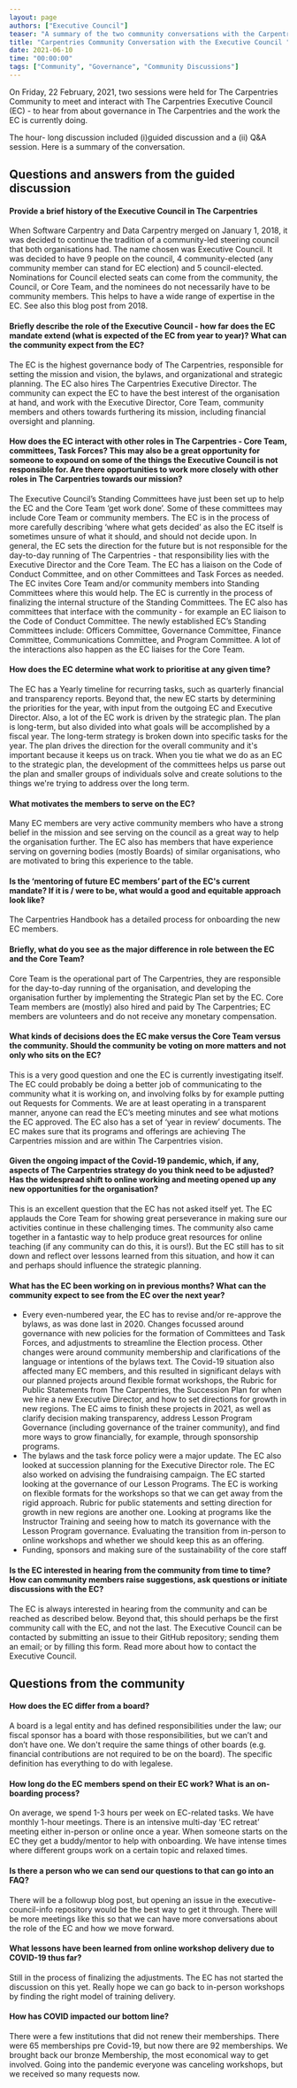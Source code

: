 ```yaml
---
layout: page
authors: ["Executive Council"]
teaser: "A summary of the two community conversations with the Carpentries Executive Council in February 2021, facilitated by Serah Rono and Dr. Kari L. Jordan"
title: "Carpentries Community Conversation with the Executive Council "
date: 2021-06-10
time: "00:00:00"
tags: ["Community", "Governance", "Community Discussions"]
---
```


On Friday, 22 February, 2021, two sessions were held for The Carpentries Community to meet and interact with The Carpentries Executive Council (EC) - to hear from about governance in The Carpentries and the work the EC is currently doing.

The hour- long discussion included (i)guided discussion and a (ii) Q&A session. Here is a summary of the conversation.

## Questions and answers from the guided discussion

#### Provide a brief history of the Executive Council in The Carpentries

When Software Carpentry and Data Carpentry merged on January 1, 2018, it was decided to continue the tradition of a community-led steering council that both organisations had. The name chosen was Executive Council. It was decided to have 9 people on the council, 4 community-elected (any community member can stand for EC election) and 5 council-elected. Nominations for Council elected seats can come from the community, the Council, or Core Team, and the nominees do not necessarily have to be community members. This helps to have a wide range of expertise in the EC. See also this blog post from 2018.

#### Briefly describe the role of the Executive Council - how far does the EC mandate extend (what is expected of the EC from year to year)? What can the community expect from the EC?

The EC is the highest governance body of The Carpentries, responsible for setting the mission and vision, the bylaws, and organizational and strategic planning. The EC also hires The Carpentries Executive Director. The community can expect the EC to have the best interest of the organisation at hand, and work with the Executive Director, Core Team, community members and others towards furthering its mission, including financial oversight and planning.

#### How does the EC interact with other roles in The Carpentries - Core Team, committees, Task Forces? This may also be a great opportunity for someone to expound on some of the things the Executive Council is not responsible for. Are there opportunities to work more closely with other roles in The Carpentries towards our mission?

The Executive Council’s Standing Committees have just been set up to help the EC and the Core Team ‘get work done’. Some of these committees may include Core Team or community members. The EC is in the process of more carefully describing ‘where what gets decided’ as also the EC itself is sometimes unsure of what it should, and should not decide upon. In general, the EC sets the direction for the future but  is not responsible for the day-to-day running of The Carpentries -  that responsibility lies with the Executive Director and the Core Team. The EC has a liaison on the Code of Conduct Committee, and on other Committees and Task Forces as needed. The EC invites Core Team and/or community members into Standing Committees where this would help.
The EC is currently in the process of finalizing the internal structure of the Standing  Committees. The EC also has committees that interface with the community - for example an EC liaison to the Code of Conduct Committee. The newly established EC’s Standing Committees include: Officers Committee, Governance Committee, Finance Committee, Communications Committee, and Program Committee. A lot of the interactions also happen as the EC liaises for the Core Team.

#### How does the EC determine what work to prioritise at any given time?

The EC has a Yearly timeline for recurring tasks, such as quarterly financial and transparency reports. Beyond that, the new EC starts by determining the priorities for the year, with input from the outgoing EC and Executive Director. Also, a lot of the EC work is driven by the strategic plan.
The plan is long-term, but also divided into what goals will be accomplished by a fiscal year. The long-term strategy is broken down into specific tasks for the year. The plan drives the direction for the overall community and it's important because it keeps us on track. When you tie what we do as an EC to the strategic plan, the development of the committees helps us parse out the plan and smaller groups of individuals solve and create solutions to the things we're trying to address over the long term.

#### What motivates the members to serve on the EC?

Many EC members are very active community members who have a strong belief in the mission and see serving on the council as a great way to help the organisation further. The EC also has members that have experience serving on governing  bodies (mostly Boards) of similar organisations, who are motivated to bring this experience to the table.

#### Is the ‘mentoring of future EC members’ part of the EC's current mandate? If it is / were to be, what would a good and equitable approach look like?

The Carpentries Handbook has a detailed process for onboarding the new EC members.

#### Briefly, what do you see as the major difference in role between the EC and the Core Team?

Core Team is the operational part of The Carpentries, they are responsible for the day-to-day running of the organisation, and developing the organisation further by  implementing the Strategic Plan set by the EC. Core Team members are (mostly) also hired and paid by The Carpentries; EC members are volunteers and do not receive any monetary compensation.

#### What kinds of decisions does the EC make versus the Core Team versus the community. Should the community be voting on more matters and not only who sits on the EC?

This is a very good question and one the EC is currently investigating itself. The EC could probably be doing a better job of communicating to the community what it is working on, and involving folks by for example putting out Requests for Comments. We are at least operating in a transparent manner, anyone can read the EC’s meeting minutes and see what motions the EC approved. The EC also has a set of ‘year in review’ documents. The EC makes sure that its programs and offerings are achieving The Carpentries  mission and are within The Carpentries  vision.

#### Given the ongoing impact of the Covid-19 pandemic, which, if any, aspects of The Carpentries strategy do you think need to be adjusted? Has the widespread shift to online working and meeting opened up any new opportunities for the organisation?

This is an excellent question that the EC has not asked itself yet. The EC applauds the Core Team for showing great perseverance in making sure our activities continue in these challenging times. The community also came together in a fantastic way to help produce great resources for online teaching (if any community can do this, it is ours!). But the EC still has to sit down and reflect over lessons learned from this situation, and how it can and perhaps should influence the strategic planning.

#### What has the EC been working on in previous months? What can the community expect to see from the EC over the next year?

- Every even-numbered year, the EC has to revise and/or re-approve the bylaws, as was done last  in 2020. Changes focussed around governance with new policies for the formation of Committees and Task Forces, and adjustments to streamline the Election process. Other changes were around community membership and clarifications of the language or intentions of the bylaws text. The Covid-19 situation also affected many EC members, and this resulted in significant delays with our planned projects around flexible format workshops, the Rubric for Public Statements from The Carpentries, the Succession Plan for when we hire a new Executive Director, and how to set directions for growth in new regions. The EC aims to finish these projects in 2021, as well as clarify decision making transparency, address Lesson Program Governance (including governance of the trainer community), and find more ways to grow financially, for example, through  sponsorship programs.
- The bylaws and the task force policy were a major update. The EC also looked at succession planning for the Executive Director role. The EC also worked on advising the fundraising campaign. The EC started looking at the governance of our Lesson Programs. The EC is working on flexible formats for the workshops so that we can get away from the rigid approach. Rubric for public statements and setting direction for growth in new regions are another one. Looking at programs like the Instructor Training and seeing how to match its governance with the Lesson Program governance. Evaluating the transition from in-person to online workshops and whether we should keep this as an offering.
- Funding, sponsors and making sure of the sustainability of the core staff

#### Is the EC interested in hearing from the community from time to time? How can community members raise suggestions, ask questions or initiate discussions with the EC?
The EC is always interested in hearing from the community and can be reached as described below. Beyond that, this should perhaps be the first community call with the EC, and not the last.
The Executive Council can be contacted by submitting an issue to their GitHub repository; sending them an email; or by filling this form. Read more about how to contact the Executive Council.

## Questions from the community

#### How does the EC differ from a board?

A board is a legal entity and has defined responsibilities under the law; our fiscal sponsor has a board with those responsibilities, but we can’t and don’t have one. We don't require the same things of other boards (e.g. financial contributions are not required to be on the board). The specific definition has everything to do with legalese.

#### How long do the EC members spend on their EC work? What is an on-boarding process?

On average, we spend 1-3 hours per week on EC-related tasks. We have monthly 1-hour meetings. There is an intensive multi-day ‘EC retreat’ meeting either in-person or online once a year. When someone starts on the EC they get a buddy/mentor to help with onboarding. We have intense times where different groups work on a certain topic and relaxed times.

#### Is there a person who we can send our questions to that can go into an FAQ?

There will be a followup blog post, but opening an issue in the executive-council-info repository would be the best way to get it through. There will be more meetings like this so that we can have more conversations about the role of the EC and how we move forward.

#### What lessons have been learned from online workshop delivery due to COVID-19 thus far?

Still in the process of finalizing the adjustments. The EC has not started the discussion on this yet. Really hope we can go back to in-person workshops by finding the right model of training delivery.

#### How has COVID impacted our bottom line?

There were a few institutions that did not renew their memberships. There were 65 memberships pre Covid-19, but now there are 92 memberships. We brought back our bronze Membership, the most economical way to get involved. Going into the pandemic everyone was canceling workshops, but we received so many requests now.
